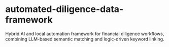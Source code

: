 # automated-diligence-data-framework
Hybrid AI and local automation framework for financial diligence workflows, combining LLM-based semantic matching and logic-driven keyword linking.
